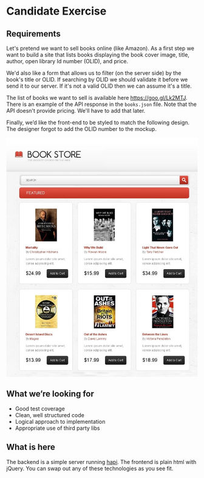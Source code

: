 # Candidate Exercise

## Requirements

Let's pretend we want to sell books online (like Amazon). As a first step we want to build a site that lists books displaying the book cover image, title, author, open library Id number (OLID), and price.

We'd also like a form that allows us to filter (on the server side) by the book's title or OLID. If searching by OLID we should validate it before we send it to our server. If it's not a valid OLID then we can assume it's a title.

The list of books we want to sell is available here https://goo.gl/Lk2MTJ. There is an example of the API response in the `books.json` file. Note that the API doesn't provide pricing. We'll have to add that later.

Finally, we’d like the front-end to be styled to match the following design. The designer forgot to add the OLID number to the mockup.

![Alt Text](design.jpg)

## What we’re looking for

* Good test coverage
* Clean, well structured code
* Logical approach to implementation
* Appropriate use of third party libs

## What is here

The backend is a simple server running [hapi](https://hapijs.com). The frontend is plain html with jQuery. You can swap out any of these technologies as you see fit.
